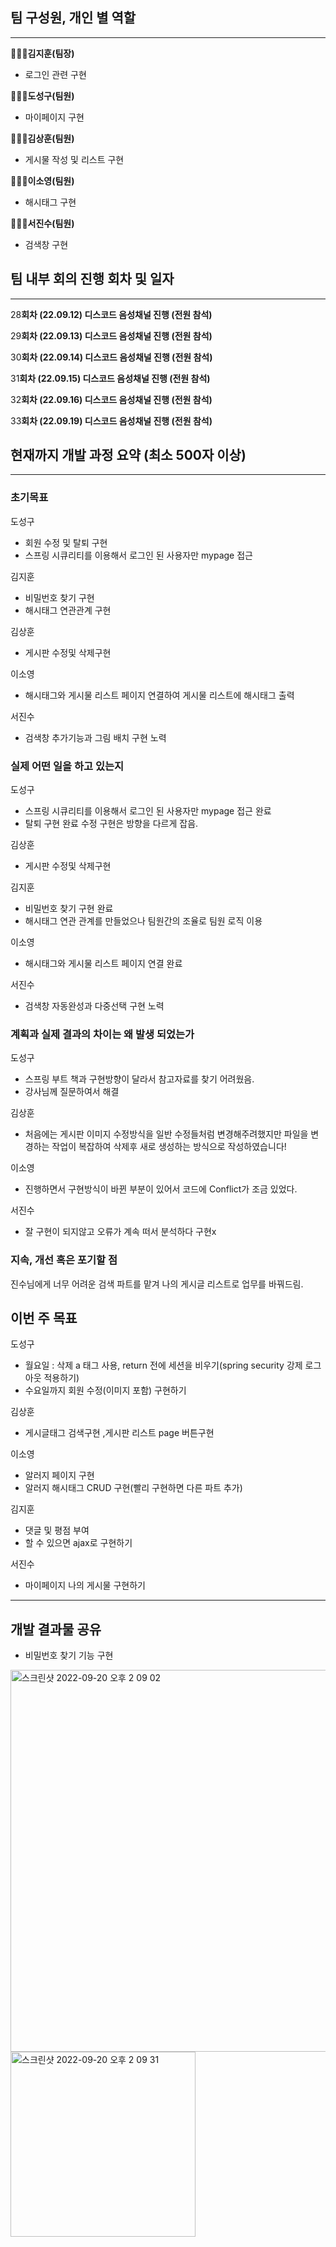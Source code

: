 ## 팀 구성원, 개인 별 역할

---

**🙋🏻‍♂️김지훈(팀장)**

- 로그인 관련 구현

**🙋🏻‍♂️도성구(팀원)**

- 마이페이지 구현

**🙋🏻‍♂️김상훈(팀원)**

- 게시물 작성 및 리스트 구현

**🙋🏻‍♀️이소영(팀원)**

- 해시태그 구현

**🙋🏻‍♂️서진수(팀원)**

- 검색창 구현

## 팀 내부 회의 진행 회차 및 일자

---

28**회차 (22.09.12) 디스코드 음성채널 진행 (전원 참석)**

29**회차 (22.09.13) 디스코드 음성채널 진행 (전원 참석)**

30**회차 (22.09.14) 디스코드 음성채널 진행 (전원 참석)**

31**회차 (22.09.15) 디스코드 음성채널 진행 (전원 참석)**

32**회차 (22.09.16) 디스코드 음성채널 진행 (전원 참석)**

33**회차 (22.09.19) 디스코드 음성채널 진행 (전원 참석)**

## 현재까지 개발 과정 요약 (최소 500자 이상)

---

### 초기목표


도성구 

- 회원 수정 및 탈퇴 구현
- 스프링 시큐리티를 이용해서 로그인 된 사용자만 mypage 접근

김지훈

- 비밀번호 찾기 구현
- 해시태그 연관관계 구현

김상훈

- 게시판 수정및 삭제구현

이소영

- 해시태그와 게시물 리스트 페이지 연결하여 게시물 리스트에 해시태그 출력

서진수

- 검색창 추가기능과 그림 배치 구현 노력


### 실제 어떤 일을 하고 있는지


도성구 
- 스프링 시큐리티를 이용해서 로그인 된 사용자만 mypage 접근 완료
- 탈퇴 구현 완료 수정 구현은 방향을 다르게 잡음.

김상훈

- 게시판 수정및 삭제구현

김지훈

- 비밀번호 찾기 구현 완료
- 해시태그 연관 관계를 만들었으나 팀원간의 조율로 팀원 로직 이용

이소영

- 해시태그와 게시물 리스트 페이지 연결 완료

서진수

- 검색창 자동완성과 다중선택 구현 노력


### 계획과 실제 결과의 차이는 왜 발생 되었는가


도성구 

- 스프링 부트 책과 구현방향이 달라서 참고자료를 찾기 어려웠음.
- 강사님께 질문하여서 해결

김상훈

- 처음에는 게시판 이미지 수정방식을 일반 수정들처럼 변경해주려했지만
파일을 변경하는 작업이 복잡하여 삭제후 새로 생성하는 방식으로 작성하였습니다!

이소영

- 진행하면서 구현방식이 바뀐 부분이 있어서 코드에 Conflict가 조금 있었다.

서진수

- 잘 구현이 되지않고 오류가 계속 떠서 분석하다 구현x


### 지속, 개선 혹은 포기할 점


진수님에게 너무 어려운 검색 파트를 맡겨 나의 게시글 리스트로 업무를 바꿔드림.


## 이번 주 목표


도성구 

- 월요일 : 삭제 a 태그 사용, return 전에 세션을 비우기(spring security 강제 로그아웃 적용하기)
- 수요일까지 회원 수정(이미지 포함) 구현하기

김상훈

- 게시글태그 검색구현 ,게시판 리스트 page 버튼구현

이소영

- 알러지 페이지 구현
- 알러지 해시태그 CRUD 구현(빨리 구현하면 다른 파트 추가)

김지훈

- 댓글 및 평점 부여
- 할 수 있으면 ajax로 구현하기

서진수

- 마이페이지 나의 게시물 구현하기

---


## 개발 결과물 공유

- 비밀번호 찾기 기능 구현
<img width="611" alt="스크린샷 2022-09-20 오후 2 09 02" src="https://user-images.githubusercontent.com/55697125/191172386-1bf2da66-6d7f-4162-817e-df070bf95f88.png">
<img width="296" alt="스크린샷 2022-09-20 오후 2 09 31" src="https://user-images.githubusercontent.com/55697125/191172436-2f93cf5e-55c4-482f-949b-a4b1abbb8760.png">


